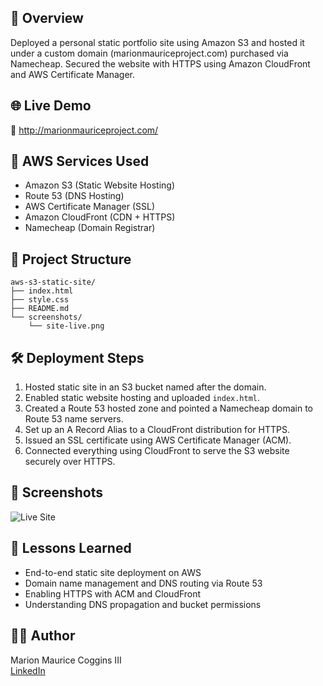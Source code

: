 ## 🚀 Overview
Deployed a personal static portfolio site using Amazon S3 and hosted it under a custom domain (marionmauriceproject.com) purchased via Namecheap. Secured the website with HTTPS using Amazon CloudFront and AWS Certificate Manager.

## 🌐 Live Demo
🔗 http://marionmauriceproject.com/

## 🧰 AWS Services Used
- Amazon S3 (Static Website Hosting)
- Route 53 (DNS Hosting)
- AWS Certificate Manager (SSL)
- Amazon CloudFront (CDN + HTTPS)
- Namecheap (Domain Registrar)

## 📁 Project Structure
```
aws-s3-static-site/
├── index.html
├── style.css
├── README.md
└── screenshots/
    └── site-live.png
```

## 🛠️ Deployment Steps
1. Hosted static site in an S3 bucket named after the domain.
2. Enabled static website hosting and uploaded `index.html`.
3. Created a Route 53 hosted zone and pointed a Namecheap domain to Route 53 name servers.
4. Set up an A Record Alias to a CloudFront distribution for HTTPS.
5. Issued an SSL certificate using AWS Certificate Manager (ACM).
6. Connected everything using CloudFront to serve the S3 website securely over HTTPS.

## 📸 Screenshots
![Live Site](./screenshots/site-live.png)

## 🧠 Lessons Learned
- End-to-end static site deployment on AWS
- Domain name management and DNS routing via Route 53
- Enabling HTTPS with ACM and CloudFront
- Understanding DNS propagation and bucket permissions

## 🧑‍💻 Author
Marion Maurice Coggins III  
[LinkedIn](https://www.linkedin.com/in/mauricecoggins/)
